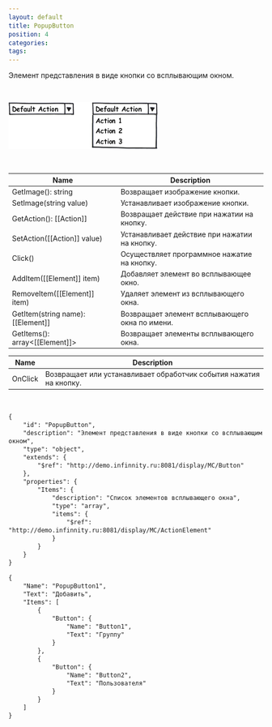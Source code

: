 ```yaml
---
layout: default
title: PopupButton
position: 4
categories: 
tags: 
---
```


Элемент представления в виде кнопки со всплывающим окном.

 

![](PopupButton.png)

 

|Name|Description|
|----|-----------|
|GetImage(): string|Возвращает изображение кнопки.|
|SetImage(string value)|Устанавливает изображение кнопки.|
|GetAction(): [[Action]]|Возвращает действие при нажатии на кнопку.|
|SetAction([[Action]] value)|Устанавливает действие при нажатии на кнопку.|
|Click()|Осуществляет программное нажатие на кнопку.|
|AddItem([[Element]] item)|Добавляет элемент во всплывающее окно.|
|RemoveItem([[Element]]  item)|Удаляет элемент из всплывающего окна.|
|GetItem(string name): [[Element]]|Возвращает элемент всплывающего окна по имени.|
|GetItems(): array<[[Element]]>|Возвращает элементы всплывающего окна.|

|Name|Description|
|----|-----------|
|OnClick|Возвращает или устанавливает обработчик события нажатия на кнопку.|

  

```
{
	"id": "PopupButton",
	"description": "Элемент представления в виде кнопки со всплывающим окном",
	"type": "object",
	"extends": {
		"$ref": "http://demo.infinnity.ru:8081/display/MC/Button"
	},
	"properties": {
		"Items": {
			"description": "Список элементов всплывающего окна",
			"type": "array",
			"items": {
				"$ref": "http://demo.infinnity.ru:8081/display/MC/ActionElement"
			}
		}
	}
}
```

```
{
	"Name": "PopupButton1",
	"Text": "Добавить",
	"Items": [
		{
			"Button": {
				"Name": "Button1",
				"Text": "Группу"
			}
		},
		{
			"Button": {
				"Name": "Button2",
				"Text": "Пользователя"
			}
		}
	]
}
```

 

 

